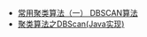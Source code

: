  - [常用聚类算法（一） DBSCAN算法](http://www.cnblogs.com/chaosimple/archive/2013/07/01/3164775.html)
 - [聚类算法之DBScan(Java实现)](http://www.cnblogs.com/zhangchaoyang/articles/2182748.html)